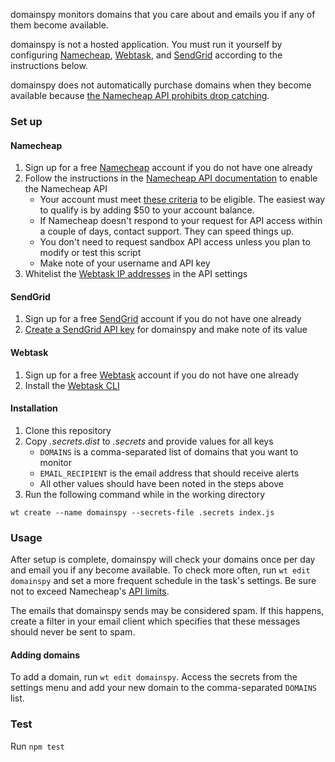 domainspy monitors domains that you care about and emails you if any of them
become available.

domainspy is not a hosted application. You must run it yourself by configuring
[Namecheap](https://www.namecheap.com/), [Webtask](https://webtask.io/), and
[SendGrid](https://sendgrid.com/docs/) according to the instructions below.

domainspy does not automatically purchase domains when they become available
because [the Namecheap API prohibits drop catching](https://www.namecheap.com/support/knowledgebase/article.aspx/9739/63/api--faq#b).

### Set up

#### Namecheap

1. Sign up for a free [Namecheap](https://www.namecheap.com/) account if you do
   not have one already
2. Follow the instructions in the [Namecheap API documentation](https://www.namecheap.com/support/api/intro.aspx)
   to enable the Namecheap API
    * Your account must meet [these criteria](https://www.namecheap.com/support/knowledgebase/article.aspx/9739/63/api--faq#c)
      to be eligible. The easiest way to qualify is by adding $50 to your
      account balance.
    * If Namecheap doesn't respond to your request for API access within a
      couple of days, contact support. They can speed things up.
    * You don't need to request sandbox API access unless you plan to modify or
      test this script
    * Make note of your username and API key
3. Whitelist the [Webtask IP addresses](https://webtask.io/docs/egress) in the
   API settings

#### SendGrid

1. Sign up for a free [SendGrid](https://sendgrid.com/docs/) account if you do
   not have one already
2. [Create a SendGrid API key](https://sendgrid.com/docs/ui/account-and-settings/api-keys/#creating-an-api-key)
   for domainspy and make note of its value

#### Webtask

1. Sign up for a free [Webtask](https://webtask.io/) account if you do not have
   one already
2. Install the [Webtask CLI](https://webtask.io/docs/wt-cli)

#### Installation

1. Clone this repository
2. Copy *.secrets.dist* to *.secrets* and provide values for all keys
    * `DOMAINS` is a comma-separated list of domains that you want to monitor
    * `EMAIL_RECIPIENT` is the email address that should receive alerts
    * All other values should have been noted in the steps above
3. Run the following command while in the working directory

`wt create --name domainspy --secrets-file .secrets index.js`

### Usage

After setup is complete, domainspy will check your domains once per day and
email you if any become available. To check more often, run `wt edit domainspy`
and set a more frequent schedule in the task's settings. Be sure not to exceed
Namecheap's [API limits](https://www.namecheap.com/support/knowledgebase/article.aspx/9739/63/api--faq#z).

The emails that domainspy sends may be considered spam. If this happens, create
a filter in your email client which specifies that these messages should never
be sent to spam.

#### Adding domains

To add a domain, run `wt edit domainspy`. Access the secrets from the settings
menu and add your new domain to the comma-separated `DOMAINS` list.

### Test

Run `npm test`
